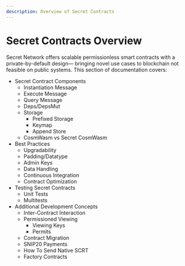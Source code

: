 ```yaml
---
description: Overview of Secret Contracts
---
```


# Secret Contracts Overview

Secret Network offers scalable permissionless smart contracts with a private-by-default design— bringing novel use cases to blockchain not feasible on public systems. This section of documentation covers:

* Secret Contract Components
  * Instantiation Message
  * Execute Message
  * Query Message
  * Deps/DepsMut
  * Storage
    * Prefixed Storage
    * Keymap
    * Append Store
  * CosmWasm vs Secret CosmWasm
* Best Practices
  * Upgradability
  * Padding/Datatype
  * Admin Keys
  * Data Handling
  * Continuous Integration
  * Contract Optimization
* Testing Secret Contracts
  * Unit Tests
  * Multitests
* Additional Development Concepts&#x20;
  * Inter-Contract Interaction
  * Permissioned Viewing
    * Viewing Keys
    * Permits
  * Contract Migration
  * SNIP20 Payments
  * How To Send Native SCRT
  * Factory Contracts
